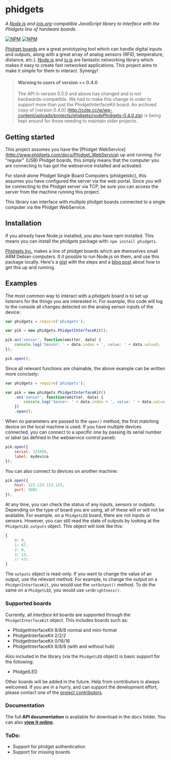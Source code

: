 # phidgets
_A [Node.js](http://www.nodejs.org/) and [iojs.org](http://www.iojs.org/)-compatible
JavaScript library to interface with the Phidgets line of hardware boards._

[![NPM](https://nodei.co/npm/phidgets.png?downloads=true)](https://nodei.co/npm/phidgets/) [![NPM](https://nodei.co/npm-dl/phidgets.png?months=6&height=2)](https://nodei.co/npm/phidgets/)

[Phidget boards](http://www.phidgets.com/) are a great prototyping tool which can handle
digital inputs and outputs, along with a great array of analog sensors (RFID, temperature,
distance, etc.).  [Node.js](http://nodejs.org) and [io.js](http://iojs.org) are fantastic
networking library which makes it easy to create fast networked applications.  This
project aims to make it simple for them to interact. Synergy!

>#### Warning to users of version <= 0.4.0
>
>The API in version 0.5.0 and above has changed and is not backwards-compatible. We had to
> make this change in order to support more than just the PhidgetInterfaceKit board. An
> archived copy of [version 0.4.0]
>(http://cote.cc/w/wp-content/uploads/projects/phidgets/nodePhidgets-0.4.0.zip) is being
>kept around for those needing to maintain older projects.

## Getting started
This project assumes you have the [Phidget WebService]
(http://www.phidgets.com/docs/Phidget_WebService) up and running.  For "regular" (USB)
Phidget boards, this simply means that the computer you are connecting to has got the
webservice installed and activated.

For stand-alone Phidget Single Board Computers (phidgetsbc), this assumes you have
configured the server via the web portal. Since you will be connecting to the Phidget
server via TCP, be sure you can access the server from the machine running this project.

This library can interface with multiple phidget boards connected to a single computer via
the Phidget WebService.

## Installation
If you already have Node.js installed, you also have npm installed. This means you can
install the *phidgets* package with: `npm install phidgets`.

[Phidgets Inc.](http://www.phidgets.com) makes a line of phidget boards which are
themselves small ARM Debian computers. It it possble to run Node.js on them, and use this
package locally. Here's a [gist](https://gist.github.com/1574158) with the steps and a
[blog post](http://blog.evantahler.com/node-js-running-on-a-phidgets-sbc2-board) about how
to get this up and running.

## Examples

The most common way to interact with a *phidgets* board is to set up listeners for the
things you are interested in. For example, this code will log to the console all changes
detected on the analog sensor inputs of the device:

```javascript
var phidgets = require('phidgets');

var pik = new phidgets.PhidgetInterfaceKit();

pik.on('sensor', function(emitter, data) {
    console.log('Sensor: ' + data.index + ', value: ' + data.value);
});

pik.open();
```

Since all relevant functions are chainable, the above example can be written more
concisely:

```javascript
var phidgets = require('phidgets');

var pik = new phidgets.PhidgetInterfaceKit()
    .on('sensor', function(emitter, data) {
        console.log('Sensor: ' + data.index + ', value: ' + data.value);
    })
    .open();
```

When no parameters are passed to the `open()` method, the first matching device on the
local machine is used. If you have multiple devices connected, you can connect to a
specific one by passing its serial number or label (as defined in the webservice control
panel):

```javascript
pik.open({
    serial: 123456,
    label: mydevice
});
```

You can also connect to devices on another machine:

```javascript
pik.open({
    host: 123.123.123.123,
    port: 5001
});
```

At any time, you can check the status of any inputs, sensors or outputs. Depending on the
type of board you are using, all of these will or will not be available. For example, on a
`PhidgetLED` board, there are not inputs or sensors. However, you can still read the state
of outputs by looking at the `PhidgetLED.outputs` object. This object will look like this:

```javascript
{
    0: 0,
    1: 67,
    2: 0,
    3: 13,
    // etc.
}
```

The `outputs` object is read-only. If you want to change the value of an output, use the
relevant method. For example, to change the output on a `PhidgetInterfaceKit`, you would
use the `setOutput()` method. To do the same on a `PhidgetLED`, you would use
`setBrightness()`.

### Supported boards

Currently, all *interface kit* boards are supported through the `PhidgetInterfaceKit`
object. This includes boards such as:

 * PhidgetInterfaceKit 8/8/8 normal and mini-format
 * PhidgetInterfaceKit 2/2/2
 * PhidgetInterfaceKit 0/16/16
 * PhidgetInterfaceKit 8/8/8 (with and without hub)

Also included in the library (via the `PhidgetLED` object) is basic support for the
following:

 * PhidgetLED

Other boards will be added in the future. Help from contributors is always welcomed. If
you are in a hurry, and can support the development effort, please contact one of the
[project contributors](https://github.com/cotejp/node-phidgets/graphs/contributors).

### Documentation

The full **API documentation** is available for download in the *docs* folder. You can 
also **[view it online](http://cote.cc/w/wp-content/uploads/projects/phidgets/docs/)**.

### ToDo:
* Support for phidget authentication
* Support for missing boards
